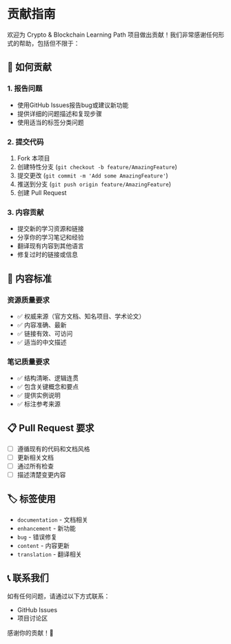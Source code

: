 # 贡献指南

欢迎为 Crypto & Blockchain Learning Path 项目做出贡献！我们非常感谢任何形式的帮助，包括但不限于：

## 📝 如何贡献

### 1. 报告问题
- 使用GitHub Issues报告bug或建议新功能
- 提供详细的问题描述和复现步骤
- 使用适当的标签分类问题

### 2. 提交代码
1. Fork 本项目
2. 创建特性分支 (`git checkout -b feature/AmazingFeature`)
3. 提交更改 (`git commit -m 'Add some AmazingFeature'`)
4. 推送到分支 (`git push origin feature/AmazingFeature`)
5. 创建 Pull Request

### 3. 内容贡献
- 提交新的学习资源和链接
- 分享你的学习笔记和经验
- 翻译现有内容到其他语言
- 修复过时的链接或信息

## 🎯 内容标准

### 资源质量要求
- ✅ 权威来源（官方文档、知名项目、学术论文）
- ✅ 内容准确、最新
- ✅ 链接有效、可访问
- ✅ 适当的中文描述

### 笔记质量要求
- ✅ 结构清晰、逻辑连贯
- ✅ 包含关键概念和要点
- ✅ 提供实例说明
- ✅ 标注参考来源

## 📋 Pull Request 要求

- [ ] 遵循现有的代码和文档风格
- [ ] 更新相关文档
- [ ] 通过所有检查
- [ ] 描述清楚变更内容

## 🏷️ 标签使用

- `documentation` - 文档相关
- `enhancement` - 新功能
- `bug` - 错误修复
- `content` - 内容更新
- `translation` - 翻译相关

## 📞 联系我们

如有任何问题，请通过以下方式联系：
- GitHub Issues
- 项目讨论区

感谢你的贡献！🚀
